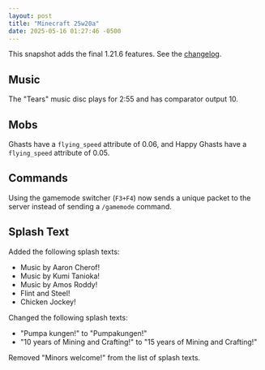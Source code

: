 ```yaml
---
layout: post
title: "Minecraft 25w20a"
date: 2025-05-16 01:27:46 -0500
---
```


This snapshot adds the final 1.21.6 features. See the [changelog](https://www.minecraft.net/en-us/article/minecraft-snapshot-25w20a).

## Music

The "Tears" music disc plays for 2:55 and has comparator output 10.

## Mobs

Ghasts have a `flying_speed` attribute of 0.06, and Happy Ghasts have a `flying_speed` attribute of 0.05.

## Commands

Using the gamemode switcher (`F3+F4`) now sends a unique packet to the server instead of sending a `/gamemode` command.

## Splash Text

Added the following splash texts:
- Music by Aaron Cherof!
- Music by Kumi Tanioka!
- Music by Amos Roddy!
- Flint and Steel!
- Chicken Jockey!

Changed the following splash texts:
- "Pumpa kungen!" to "Pumpakungen!"
- "10 years of Mining and Crafting!" to "15 years of Mining and Crafting!"

Removed "Minors welcome!" from the list of splash texts.

